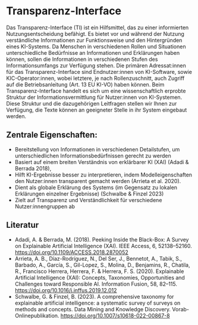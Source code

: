 # Transparenz-Interface
Das Transparenz-Interface (TI) ist ein Hilfsmittel, das zu einer informierten Nutzungsentscheidung befähigt. Es bietet vor und während der Nutzung verständliche Informationen zur Funktionsweise und den Hintergründen eines KI-Systems. Da Menschen in verschiedenen Rollen und Situationen unterschiedliche Bedürfnisse an Informationen und Erklärungen haben können, sollen die Informationen in verschiedenen Stufen des Informationsumfangs zur Verfügung stehen. Die primären Adressat:innen für das Transparenz-Interface sind Endnutzer:innen von KI-Software, sowie KIC-Operator:innen, wobei letztere, je nach Rollenzuschnitt, auch Zugriff auf die Betriebsanleitung (Art. 13 EU KI-VO) haben können.
Beim Transparenz-Interface handelt es sich um eine wissenschaftlich erprobte Struktur der Informationsvermittlung für Nutzer:innen von KI-Systemen. Diese Struktur und die dazugehörigen Leitfragen stellen wir Ihnen zur Verfügung, die Texte können an geeigneter Stelle in ihr System eingebaut werden.

## Zentrale Eigenschaften: 
- Bereitstellung von Informationen in verschiedenen Detailstufen, um unterschiedlichen Informationsbedürfnissen gerecht zu werden
- Basiert auf einem breiten Verständnis von erklärbarer KI (XAI) (Adadi & Berrada 2018),
- Hilft KI-Ergebnisse besser zu interpretieren, indem Modelleigenschaften den Nutzer:innen transparent gemacht werden (Arrieta et al. 2020).
- Dient als globale Erklärung des Systems (im Gegensatz zu lokalen Erklärungen einzelner Ergebnisse) (Schwalbe & Finzel 2023)
- Zielt auf Transparenz und Verständlichkeit für verschiedene Nutzer:innengruppen ab


## Literatur
- Adadi, A. & Berrada, M. (2018). Peeking Inside the Black-Box: A Survey on Explainable Artificial Intelligence (XAI). IEEE Access, 6, 52138–52160. https://doi.org/10.1109/ACCESS.2018.2870052
- Arrieta, A. B., Díaz-Rodríguez, N., Del Ser, J., Bennetot, A., Tabik, S., Barbado, A., García, S., Gil-Lopez, S., Molina, D., Benjamins, R., Chatila, R., Francisco Herrera, Herrera, F. & Herrera, F. S. (2020). Explainable Artificial Intelligence (XAI): Concepts, Taxonomies, Opportunities and Challenges toward Responsible AI. Information Fusion, 58, 82–115. https://doi.org/10.1016/j.inffus.2019.12.012
- Schwalbe, G. & Finzel, B. (2023). A comprehensive taxonomy for explainable artificial intelligence: a systematic survey of surveys on methods and concepts. Data Mining and Knowledge Discovery. Vorab-Onlinepublikation. https://doi.org/10.1007/s10618-022-00867-8
